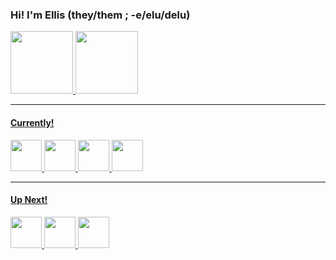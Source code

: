 ### Hi! I'm Ellis (they/them ; -e/elu/delu)

<div>
  <a href="https://github.com/nbycoder">
  <img height="100em" src="https://github-readme-stats.vercel.app/api?username=nbycoder&show_icons=true&theme=dracula&include_all_commits=true&count_private=true"/>
  <img height="100em" src="https://github-readme-stats.vercel.app/api/top-langs/?username=nbycoder&layout=compact&langs_count=7&theme=dracula"/>
</div>
<hr>

#### Currently!
<div>
 <td><img height="50" width="50" src="https://cdn.jsdelivr.net/gh/devicons/devicon/icons/javascript/javascript-original.svg"/></td>
 <td><img height="50" width="50" src="https://cdn.jsdelivr.net/gh/devicons/devicon/icons/html5/html5-original.svg"/></td>
 <td><img height="50" width="50" src="https://cdn.jsdelivr.net/gh/devicons/devicon/icons/css3/css3-original.svg"/></td>
 <td><img height="50" width="50" src="https://cdn.jsdelivr.net/gh/devicons/devicon/icons/sass/sass-original.svg"/></td>
</div>
 <hr>

#### Up Next!
<div>
<td><img height="50" width="50" src="https://cdn.jsdelivr.net/gh/devicons/devicon/icons/react/react-original.svg"/></td>
<td><img height="50" width="50" src="https://cdn.jsdelivr.net/gh/devicons/devicon/icons/angularjs/angularjs-original.svg"/></td>
<td><img height="50" width="50" src="https://cdn.jsdelivr.net/gh/devicons/devicon/icons/python/python-original.svg"/></td>
 </div>
  
<!---
ellismjones/ellismjones is a ✨ special ✨ repository because its `README.md` (this file) appears on your GitHub profile.
You can click the Preview link to take a look at your changes.
--->
